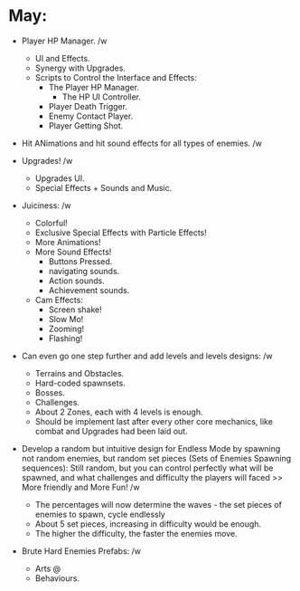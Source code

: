 # May:
  
- Player HP Manager. /w
	+ UI and Effects. 
	+ Synergy with Upgrades.
	+ Scripts to Control the Interface and Effects:
    	+ The Player HP Manager.
        	+ The HP UI Controller.
    	+ Player Death Trigger.
    	+ Enemy Contact Player.
    	+ Player Getting Shot.
  
- Hit ANimations and hit sound effects for all types of enemies. /w
  
- Upgrades! /w
	+ Upgrades UI.
	+ Special Effects + Sounds and Music.
	
- Juiciness: /w
	+ Colorful!
	+ Exclusive Special Effects with Particle Effects!
	+ More Animations!
	+ More Sound Effects!
    	+ Buttons Pressed.
    	+ navigating sounds.
    	+ Action sounds.
    	+ Achievement sounds.
	+ Cam Effects:
		+ Screen shake!
		+ Slow Mo!
		+ Zooming!
		+ Flashing!
  
- Can even go one step further and add levels and levels designs: /w
  - Terrains and Obstacles.
  - Hard-coded spawnsets.
  - Bosses.
  - Challenges.
  - About 2 Zones, each with 4 levels is enough.
  - Should be implement last after every other core mechanics, like combat and Upgrades had been laid out.
	
- Develop a random but intuitive design for Endless Mode by spawning not random enemies, but random set pieces (Sets of Enemies Spawning sequences): Still random, but you can control perfectly what will be spawned, and what challenges and difficulty the players will faced >> More friendly and More Fun! /w
  - The percentages will now determine the waves - the set pieces of enemies to spawn, cycle endlessly
  - About 5 set pieces, increasing in difficulty would be enough.
  - The higher the difficulty, the faster the enemies move.
	
- Brute Hard Enemies Prefabs: /w
	+ Arts @
	+ Behaviours.
